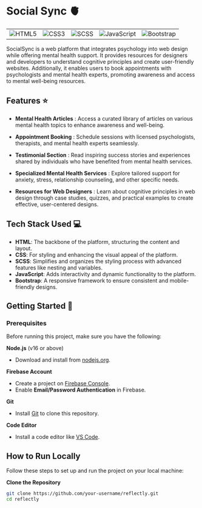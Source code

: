 # Social Sync 🫀

|                                                                                                    |                                                                                                 |                                                                                                 |                                                                                                                   |                                                                                                                |
| :------------------------------------------------------------------------------------------------: | :---------------------------------------------------------------------------------------------: | :---------------------------------------------------------------------------------------------: | :---------------------------------------------------------------------------------------------------------------: | :------------------------------------------------------------------------------------------------------------: |
| ![HTML5](https://img.shields.io/badge/HTML5-E34F26?style=for-the-badge&logo=html5&logoColor=white) | ![CSS3](https://img.shields.io/badge/CSS3-1572B6?style=for-the-badge&logo=css3&logoColor=white) | ![SCSS](https://img.shields.io/badge/SCSS-CC6699?style=for-the-badge&logo=sass&logoColor=white) | ![JavaScript](https://img.shields.io/badge/JavaScript-F7DF1E?style=for-the-badge&logo=javascript&logoColor=black) | ![Bootstrap](https://img.shields.io/badge/Bootstrap-7952B3?style=for-the-badge&logo=bootstrap&logoColor=white) |

SocialSync is a web platform that integrates psychology into web design while offering mental health support. It provides resources for designers and developers to understand cognitive principles and create user-friendly websites. Additionally, it enables users to book appointments with psychologists and mental health experts, promoting awareness and access to mental well-being resources.

## Features ⭐

- **Mental Health Articles** : Access a curated library of articles on various mental health topics to enhance awareness and well-being.

- **Appointment Booking** : Schedule sessions with licensed psychologists, therapists, and mental health experts seamlessly.

- **Testimonial Section** : Read inspiring success stories and experiences shared by individuals who have benefited from mental health services.

- **Specialized Mental Health Services** : Explore tailored support for anxiety, stress, relationship counseling, and other specific needs.

- **Resources for Web Designers** : Learn about cognitive principles in web design through case studies, quizzes, and practical examples to create effective, user-centered designs.

## Tech Stack Used 💻

- **HTML**: The backbone of the platform, structuring the content and layout.
- **CSS**: For styling and enhancing the visual appeal of the platform.
- **SCSS**: Simplifies and organizes the styling process with advanced features like nesting and variables.
- **JavaScript**: Adds interactivity and dynamic functionality to the platform.
- **Bootstrap**: A responsive framework to ensure consistent and mobile-friendly designs.

## Getting Started 🚀

### Prerequisites

Before running this project, make sure you have the following:

**Node.js** (v16 or above)

- Download and install from [nodejs.org](https://nodejs.org/).

**Firebase Account**

- Create a project on [Firebase Console](https://console.firebase.google.com/).
- Enable **Email/Password Authentication** in Firebase.

**Git**

- Install [Git](https://git-scm.com/) to clone this repository.

**Code Editor**

- Install a code editor like [VS Code](https://code.visualstudio.com/).

## How to Run Locally

Follow these steps to set up and run the project on your local machine:

**Clone the Repository**

```bash
git clone https://github.com/your-username/reflectly.git
cd reflectly
```
